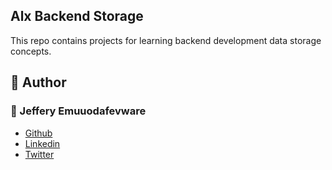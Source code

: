 ## Alx Backend Storage

This repo contains projects for learning backend development data storage concepts.

## :pencil: **Author**
### :man: Jeffery Emuuodafevware
- [Github](https://github.com/goldenjeffempire)
- [Linkedin](https://www.linkedin.com/in/jeffery-emuodafevware)
- [Twitter](https://x.com/goldenjeffemp)
